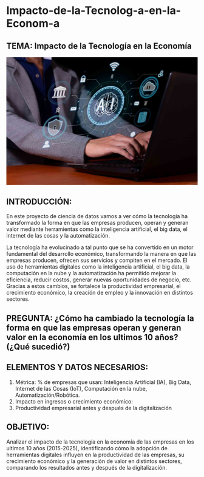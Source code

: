 # Impacto-de-la-Tecnolog-a-en-la-Econom-a

## TEMA: Impacto de la Tecnología en la Economía

<div align="center">
  <img src="IMG-20250924-WA0008.jpg" alt="Imagen de ">
</div>

## INTRODUCCIÓN:

En este proyecto de ciencia de datos vamos a ver cómo la tecnología ha transformado
la forma en que las empresas producen, operan y generan valor mediante herramientas
como la inteligencia artificial, el big data, el internet de las cosas y la automatización. 

La tecnología ha evolucinado a tal punto que se ha convertido en un motor fundamental del desarrollo económico, transformando la manera en que las empresas producen, ofrecen sus servicios y compiten en el mercado. El uso de herramientas digitales como la inteligencia artificial, el big data, la computación en la nube y la automatización ha permitido mejorar la eficiencia, reducir costos, generar nuevas oportunidades de negocio, etc. Gracias a estos cambios, se fortalece la productividad empresarial, el crecimiento económico, la creación de empleo y la innovación en distintos sectores.

## PREGUNTA: ¿Cómo ha cambiado la tecnología la forma en que las empresas operan y generan valor en la economía en los ultimos 10 años? (¿Qué sucedió?)

## ELEMENTOS Y DATOS NECESARIOS:

1. Métrica: % de empresas que usan: Inteligencia Artificial (IA), Big Data, Internet de las Cosas (IoT), Computación en la nube, Automatización/Robótica.
2. Impacto en ingresos o crecimiento económico:
3. Productividad empresarial antes y después de la digitalización

## OBJETIVO:

Analizar el impacto de la tecnología en la economía de las empresas en los ultimos 10 años (2015-2025), identificando cómo la adopción de herramientas digitales influyen en la productividad de las empresas, su crecimiento económico y la generación de valor en distintos sectores, comparando los resultados antes y después de la digitalización.
